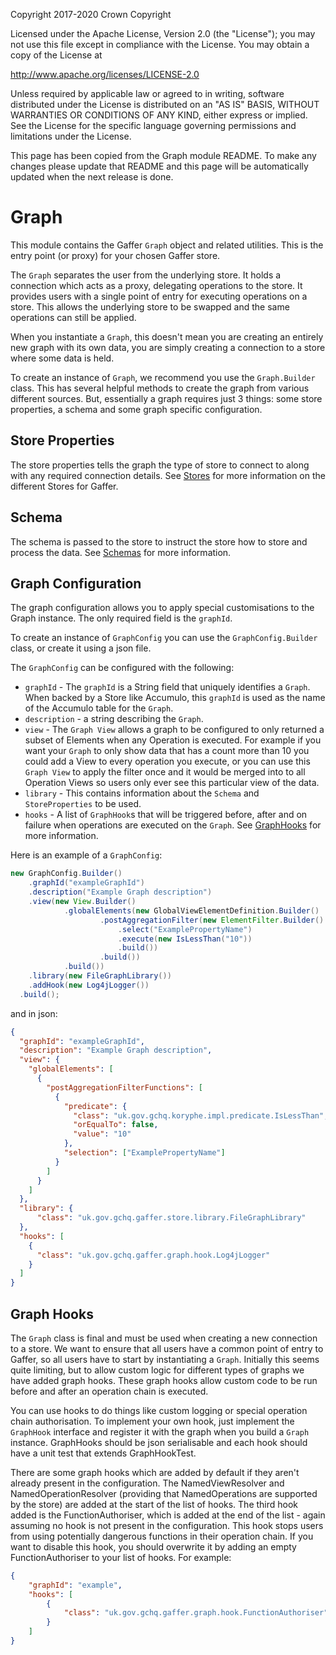 Copyright 2017-2020 Crown Copyright

Licensed under the Apache License, Version 2.0 (the "License");
you may not use this file except in compliance with the License.
You may obtain a copy of the License at

  http://www.apache.org/licenses/LICENSE-2.0

Unless required by applicable law or agreed to in writing, software
distributed under the License is distributed on an "AS IS" BASIS,
WITHOUT WARRANTIES OR CONDITIONS OF ANY KIND, either express or implied.
See the License for the specific language governing permissions and
limitations under the License.

This page has been copied from the Graph module README. To make any changes please update that README and this page will be automatically updated when the next release is done.


Graph
============

This module contains the Gaffer `Graph` object and related utilities. This
is the entry point (or proxy) for your chosen Gaffer store.

The `Graph` separates the user from the underlying store. It holds a connection
which acts as a proxy, delegating operations to the store.
It provides users with a single point of entry for executing operations
on a store. This allows the underlying store to be swapped and the same
operations can still be applied.

When you instantiate a `Graph`, this doesn't mean you are creating an entirely
new graph with its own data, you are simply creating a connection to a store
where some data is held.

To create an instance of `Graph`, we recommend you use the `Graph.Builder`
class. This has several helpful methods to create the graph from various
different sources. But, essentially a graph requires just 3 things: some
store properties, a schema and some graph specific configuration.

## Store Properties
The store properties tells the graph the type of store to connect to
along with any required connection details. See [Stores](https://gchq.github.io/gaffer-doc/summaries/stores.html) for more information on the different Stores for Gaffer.

## Schema
The schema is passed to the store to instruct the store how to store
and process the data. See [Schemas](https://gchq.github.io/gaffer-doc/getting-started/developer-guide/schemas.html) for more information.

## Graph Configuration
The graph configuration allows you to apply special customisations to the Graph instance.
The only required field is the `graphId`.

To create an instance of `GraphConfig` you can use the `GraphConfig.Builder`
class, or create it using a json file.

The `GraphConfig` can be configured with the following:
 - `graphId` - The `graphId` is a String field that uniquely identifies a `Graph`. 
   When backed by a Store like Accumulo, this `graphId`
   is used as the name of the Accumulo table for the `Graph`.
 - `description` - a string describing the `Graph`.
 - `view` - The `Graph View` allows a graph to be configured to only returned a subset of Elements when any Operation is executed.
   For example if you want your `Graph` to only show data that has a count
   more than 10 you could add a View to every operation you execute, or you can
   use this `Graph View` to apply the filter once and it would be merged into to all
   Operation Views so users only ever see this particular view of the data.
 - `library` - This contains information about the `Schema` and `StoreProperties` to be used.
 - `hooks` - A list of `GraphHook`s that will be triggered before, after and on
   failure when operations are executed on the `Graph`.
   See [GraphHooks](#graph-hooks) for more information.
 
Here is an example of a `GraphConfig`:
 
```java
new GraphConfig.Builder()
    .graphId("exampleGraphId")
    .description("Example Graph description")
    .view(new View.Builder()
            .globalElements(new GlobalViewElementDefinition.Builder()
                    .postAggregationFilter(new ElementFilter.Builder()
                        .select("ExamplePropertyName")
                        .execute(new IsLessThan("10"))
                        .build())
                    .build())
            .build())
    .library(new FileGraphLibrary())
    .addHook(new Log4jLogger())
  .build();
```

and in json:

```json
{
  "graphId": "exampleGraphId",
  "description": "Example Graph description",
  "view": {
    "globalElements": [
      {
        "postAggregationFilterFunctions": [
          {
            "predicate": {
              "class": "uk.gov.gchq.koryphe.impl.predicate.IsLessThan",
              "orEqualTo": false,
              "value": "10"
            },
            "selection": ["ExamplePropertyName"]
          }
        ]
      }
    ]
  },
  "library": {
      "class": "uk.gov.gchq.gaffer.store.library.FileGraphLibrary"
  },
  "hooks": [
    {
      "class": "uk.gov.gchq.gaffer.graph.hook.Log4jLogger"
    }
  ]
}
```

## Graph Hooks
The `Graph` class is final and must be used when creating a new connection
to a store. We want to ensure that all users have a common point of entry
to Gaffer, so all users have to start by instantiating a `Graph`. Initially
this seems quite limiting, but to allow custom logic for different types
of graphs we have added graph hooks. These graph hooks allow custom code
to be run before and after an operation chain is executed.

You can use hooks to do things like custom logging or special operation
chain authorisation. To implement your own hook, just implement the `GraphHook`
interface and register it with the graph when you build a `Graph` instance.
GraphHooks should be json serialisable and each hook should have a unit test
that extends GraphHookTest.

There are some graph hooks which are added by default if they aren't already
present in the configuration. The NamedViewResolver and NamedOperationResolver
(providing that NamedOperations are supported by the store) are added at the
start of the list of hooks. The third hook added is the FunctionAuthoriser,
which is added at the end of the list - again assuming no hook is not present in
the configuration. This hook stops users from using potentially dangerous
functions in their operation chain. If you want to disable this hook, you should
overwrite it by adding an empty FunctionAuthoriser to your list of hooks. For
example:

```json
{
    "graphId": "example",
    "hooks": [
        {
            "class": "uk.gov.gchq.gaffer.graph.hook.FunctionAuthoriser"
        }
    ]
}
```

